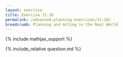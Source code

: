 ```yaml
---
layout: exercise
title: Exercise 11.10
permalink: /advanced-planning-exercises/11-10/
breadcrumb: Planning and Acting in the Real World
---
```


{% include mathjax_support %}

<div><i class="arrow-up loader" data-chapter="advanced-planning-exercises" data-exercise="ex_10" data-rating="0"></i></div>
{% include_relative question.md %}
